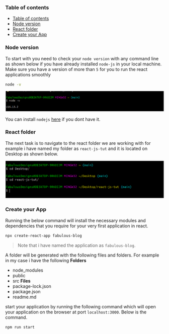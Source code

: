 ### Table of contents

- [Table of contents](#table-of-contents)
- [Node version](#node-version)
- [React folder](#react-folder)
- [Create your App](#create-your-app)

### Node version

To start with you need to check your `node version` with any command line as shown below if you have already installed `node-js` in your local machine. Make sure you have a version of more than `5` for you to run the react applications smoothly

```bash
node -v
```

![version](version.png)

You can install `nodejs` [here](https://nodejs.org/en/) if you dont have it.

### React folder

The next task is to navigate to the react folder we are working with for example i have named my folder as `react-js-tut` and it is located on Desktop as shown below.

![reactfolder](react-folder.png)

### Create your App

Running the below command will install the necessary modules and dependencies that you require for your very first application in react.

```bash
npx create-react-app fabulous-blog
```

> Note that i have named the application as `fabulous-blog`.

A folder will be generated with the following files and folders. For example in my case i have the following
 **Folders**

- node_modules
- public
- src
  **Files**
- package-lock.json
- package.json
- readme.md

start your application by running the following command which will open your application on the browser at port `localhost:3000`. Below is the command.

```bash
npm run start

```
